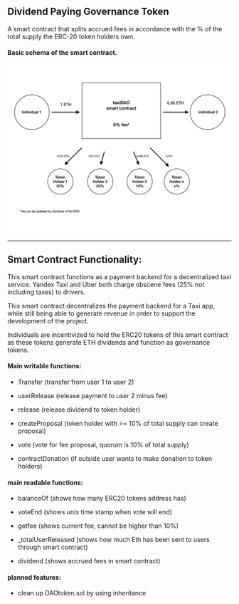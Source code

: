 ## Dividend Paying Governance Token

A smart contract that splits accrued fees in accordance with the % of the total supply the ERC-20 token holders own.


#### Basic schema of the smart contract.

<p align="center">
   <img src="/doc/schema1.jpg">
</p>

----

## Smart Contract Functionality:


This smart contract functions as a payment backend for a decentralized taxi service. 
Yandex Taxi and Uber both charge obscene fees (25% not including taxes) to drivers. 

This smart contract decentralizes the payment backend for a Taxi app, while still being able to generate revenue in order to support the development of the project. 

Individuals are incentivized to hold the ERC20 tokens of this smart contract as these tokens generate ETH dividends and function as governance tokens. 



#### Main writable functions:

- Transfer (transfer from user 1 to user 2)

- userRelease (release payment to user 2 minus fee)

- release (release dividend to token holder)

- createProposal (token holder with >= 10% of total supply can create proposal)

- vote (vote for fee proposal, quorum is 10% of total supply)

- contractDonation (if outside user wants to make donation to token holders)


#### main readable functions:

- balanceOf (shows how many ERC20 tokens address has)

- voteEnd (shows unix time stamp when vote will end)

- getfee (shows current fee, cannot be higher than 10%)

- _totalUserReleased (shows how much Eth has been sent to users through smart contract)

- dividend (shows accrued fees in smart contract)





#### planned features:

- clean up DAOtoken.sol by using inheritance



